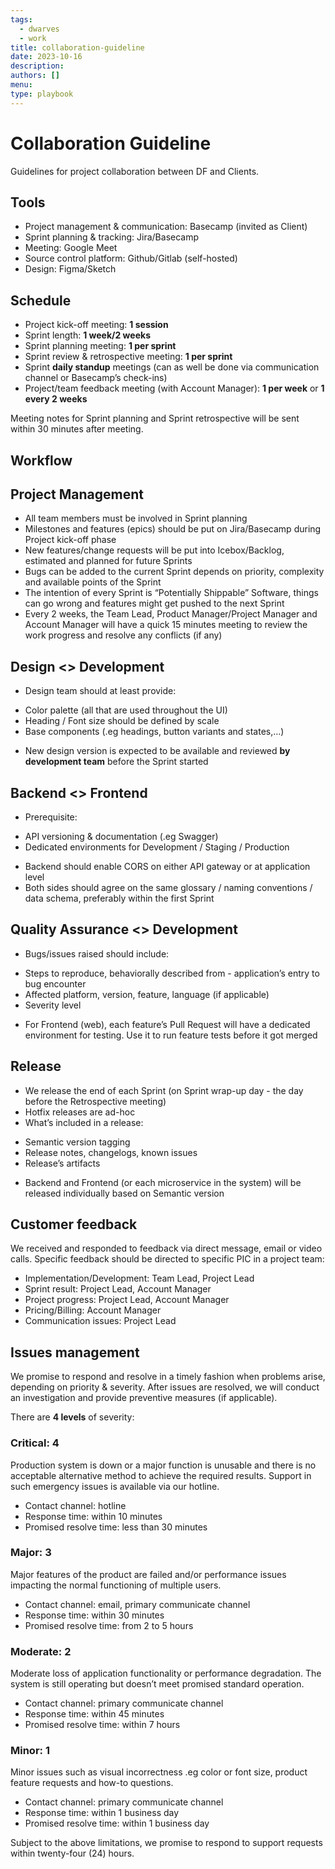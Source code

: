 ```yaml
---
tags:
  - dwarves
  - work
title: collaboration-guideline
date: 2023-10-16
description:
authors: []
menu:
type: playbook
---
```

# Collaboration Guideline
Guidelines for project collaboration between DF and Clients.

## Tools
* Project management & communication: Basecamp (invited as Client)
* Sprint planning & tracking: Jira/Basecamp
* Meeting: Google Meet
* Source control platform: Github/Gitlab (self-hosted)
* Design: Figma/Sketch

## Schedule
* Project kick-off meeting: **1 session**
* Sprint length: **1 week/2 weeks**
* Sprint planning meeting: **1 per sprint**
* Sprint review & retrospective meeting: **1 per sprint**
* Sprint **daily standup** meetings (can as well be done via communication channel or Basecamp’s check-ins)
* Project/team feedback meeting (with Account Manager): **1 per week** or **1 every 2 weeks**

Meeting notes for Sprint planning and Sprint retrospective will be sent within 30 minutes after meeting.

## Workflow

## Project Management
* All team members must be involved in Sprint planning
* Milestones and features (epics) should be put on Jira/Basecamp during Project kick-off phase
* New features/change requests will be put into Icebox/Backlog, estimated and planned for future Sprints
* Bugs can be added to the current Sprint depends on priority, complexity and available points of the Sprint
* The intention of every Sprint is “Potentially Shippable” Software, things can go wrong and features might get pushed to the next Sprint
* Every 2 weeks, the Team Lead, Product Manager/Project Manager and Account Manager will have a quick 15 minutes meeting to review the work progress and resolve any conflicts (if any)

## Design <> Development
* Design team should at least provide:
- Color palette (all that are used throughout the UI)
- Heading / Font size should be defined by scale
- Base components (.eg headings, button variants and states,…)
* New design version is expected to be available and reviewed **by development team** before the Sprint started

## Backend <> Frontend
* Prerequisite:
- API versioning & documentation (.eg Swagger)
- Dedicated environments for Development / Staging / Production
* Backend should enable CORS on either API gateway or at application level
* Both sides should agree on the same glossary / naming conventions / data schema, preferably within the first Sprint

## Quality Assurance <> Development
* Bugs/issues raised should include:
- Steps to reproduce, behaviorally described from - application’s entry to bug encounter
- Affected platform, version, feature, language (if applicable)
- Severity level
* For Frontend (web), each feature’s Pull Request will have a dedicated environment for testing. Use it to run feature tests before it got merged

## Release
* We release the end of each Sprint (on Sprint wrap-up day - the day before the Retrospective meeting)
* Hotfix releases are ad-hoc
* What’s included in a release:
- Semantic version tagging
- Release notes, changelogs, known issues
- Release’s artifacts
* Backend and Frontend (or each microservice in the system) will be released individually based on Semantic version

## Customer feedback
We received and responded to feedback via direct message, email or video calls. Specific feedback should be directed to specific PIC in a project team:

* Implementation/Development: Team Lead, Project Lead
* Sprint result: Project Lead, Account Manager
* Project progress: Project Lead, Account Manager
* Pricing/Billing: Account Manager
* Communication issues: Project Lead

## Issues management
We promise to respond and resolve in a timely fashion when problems arise, depending on priority & severity.
After issues are resolved, we will conduct an investigation and provide preventive measures (if applicable).

There are **4 levels** of severity:

### Critical: 4
Production system is down or a major function is unusable and there is no acceptable alternative method to achieve the required results. Support in such emergency issues is available via our hotline.

* Contact channel: hotline
* Response time: within 10 minutes
* Promised resolve time: less than 30 minutes

### Major: 3
Major features of the product are failed and/or performance issues impacting the normal functioning of multiple users.

* Contact channel: email, primary communicate channel
* Response time: within 30 minutes
* Promised resolve time: from 2 to 5 hours

### Moderate: 2
Moderate loss of application functionality or performance degradation. The system is still operating but doesn’t meet promised standard operation.

* Contact channel: primary communicate channel
* Response time: within 45 minutes
* Promised resolve time: within 7 hours

### Minor: 1
Minor issues such as visual incorrectness .eg color or font size, product feature requests and how-to questions.

* Contact channel: primary communicate channel
* Response time: within 1 business day
* Promised resolve time: within 1 business day

Subject to the above limitations, we promise to respond to support requests within twenty-four (24) hours.
